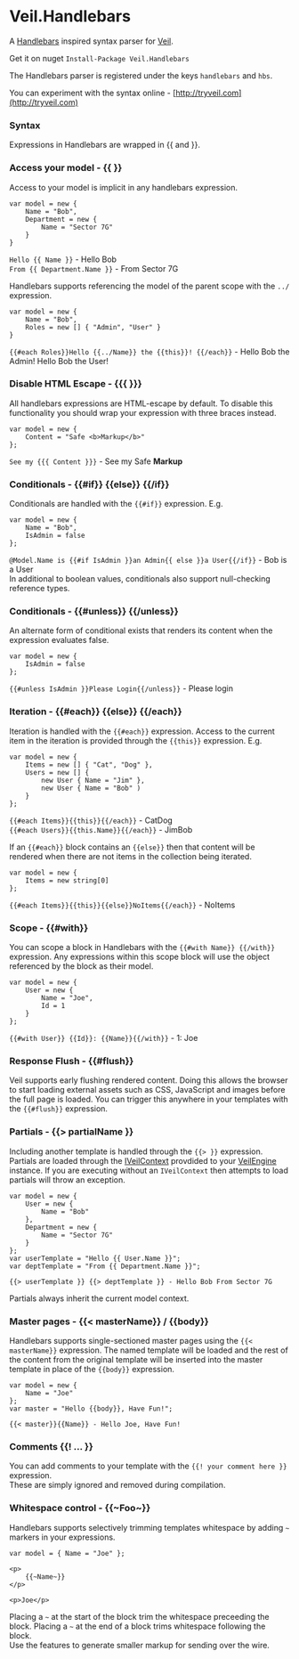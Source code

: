 # Veil.Handlebars

A [Handlebars](http://handlebarsjs.com/) inspired syntax parser for [Veil](https://github.com/csainty/Veil).

Get it on nuget `Install-Package Veil.Handlebars`

The Handlebars parser is registered under the keys `handlebars` and `hbs`.

You can experiment with the syntax online - [http://tryveil.com](http://tryveil.com)

### Syntax
Expressions in Handlebars are wrapped in {{ and }}.

### Access your model - {{ }}

Access to your model is implicit in any handlebars expression.

````
var model = new {
	Name = "Bob",
	Department = new {
		Name = "Sector 7G"
	}
}
````  
`Hello {{ Name }}` - Hello Bob  
`From {{ Department.Name }}` - From Sector 7G 

Handlebars supports referencing the model of the parent scope with the `../` expression.

````
var model = new {
	Name = "Bob",
	Roles = new [] { "Admin", "User" }
}
````  
`{{#each Roles}}Hello {{../Name}} the {{this}}! {{/each}}` - Hello Bob the Admin! Hello Bob the User! 

### Disable HTML Escape - {{{ }}}

All handlebars expressions are HTML-escape by default. To disable this functionality you should wrap your expression with three braces instead.   
````
var model = new {
	Content = "Safe <b>Markup</b>"
};
````  
`See my {{{ Content }}}` - See my Safe <b>Markup</b>

### Conditionals - {{#if}} {{else}} {{/if}}
Conditionals are handled with the `{{#if}}` expression. E.g.  
````
var model = new {
	Name = "Bob",
	IsAdmin = false
};
````  
`@Model.Name is {{#if IsAdmin }}an Admin{{ else }}a User{{/if}}` - Bob is a User  
In additional to boolean values, conditionals also support null-checking reference types. 

### Conditionals - {{#unless}} {{/unless}}
An alternate form of conditional exists that renders its content when the expression evaluates false.  

````
var model = new {
	IsAdmin = false
};
````  
`{{#unless IsAdmin }}Please Login{{/unless}}` - Please login  


### Iteration - {{#each}} {{else}} {{/each}}
Iteration is handled with the `{{#each}}` expression. Access to the current item in the iteration is provided through the `{{this}}` expression. E.g.  
````
var model = new {
	Items = new [] { "Cat", "Dog" },
	Users = new [] {
		new User { Name = "Jim" },
		new User { Name = "Bob" )
	}
};
````  
`{{#each Items}}{{this}}{{/each}}` - CatDog  
`{{#each Users}}{{this.Name}}{{/each}}` - JimBob

If an `{{#each}}` block contains an `{{else}}` then that content will be rendered when there are not items in the collection being iterated.

````
var model = new {
	Items = new string[0]
};
````  
`{{#each Items}}{{this}}{{else}}NoItems{{/each}}` - NoItems  

### Scope - {{#with}}
You can scope a block in Handlebars with the `{{#with Name}} {{/with}}` expression. Any expressions within this scope block will use the object referenced by the block as their model.
````  
var model = new {
	User = new {
		Name = "Joe",
		Id = 1
	}
}; 
````  
`{{#with User}} {{Id}}: {{Name}}{{/with}}` - 1: Joe

### Response Flush - {{#flush}}
Veil supports early flushing rendered content. Doing this allows the browser to start loading external assets such as CSS, JavaScript and images before the full page is loaded. You can trigger this anywhere in your templates with the `{{#flush}}` expression.

### Partials - {{> partialName }}
Including another template is handled through the `{{> }}` expression. Partials are loaded through the [IVeilContext](https://github.com/csainty/Veil/blob/master/Src/Veil/IVeilContext.cs) provdided to your [VeilEngine](https://github.com/csainty/Veil/blob/master/Src/Veil/VeilEngine.cs) instance. If you are executing without an `IVeilContext` then attempts to load partials will throw an exception.

````
var model = new {
	User = new {
		Name = "Bob"
	},
	Department = new {
		Name = "Sector 7G"
	}
};
var userTemplate = "Hello {{ User.Name }}";
var deptTemplate = "From {{ Department.Name }}"; 
````  
`{{> userTemplate }} {{> deptTemplate }} - Hello Bob From Sector 7G`

Partials always inherit the current model context.

### Master pages - {{< masterName}} / {{body}}
Handlebars supports single-sectioned master pages using the `{{< masterName}}` expression. The named template will be loaded and the rest of the content from the original template will be inserted into the master template in place of the `{{body}}` expression.  

````
var model = new {
	Name = "Joe"
};
var master = "Hello {{body}}, Have Fun!"; 
````  
`{{< master}}{{Name}} - Hello Joe, Have Fun!`


### Comments {{! ... }}
You can add comments to your template with the `{{! your comment here }}` expression.  
These are simply ignored and removed during compilation.

### Whitespace control - {{~Foo~}}
Handlebars supports selectively trimming templates whitespace by adding `~` markers in your expressions.

````  
var model = { Name = "Joe" };

<p>
	{{~Name~}}
</p>

<p>Joe</p>
````

Placing a `~` at the start of the block trim the whitespace preceeding the block. Placing a `~` at the end of a block trims whitespace following the block.  
Use the features to generate smaller markup for sending over the wire.